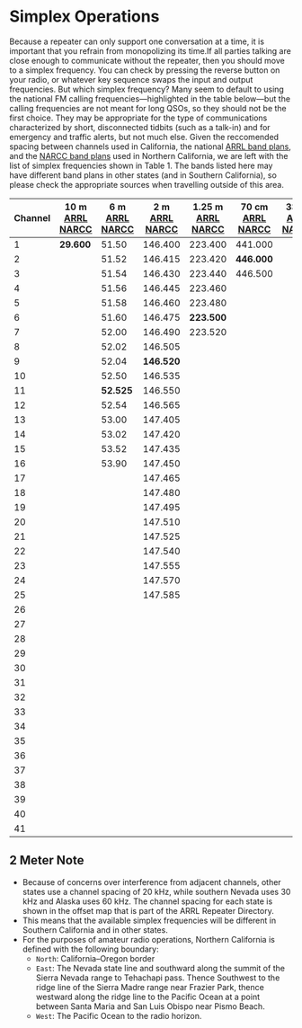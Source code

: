 # Simplex Operations

Because a repeater can only support one conversation at a time, it is important that you refrain from monopolizing its time.If all parties talking are close enough to communicate without the repeater, then you should move to a simplex frequency. You can check by pressing the reverse button on your radio, or whatever key sequence swaps the input and output frequencies. But which simplex frequency? Many seem to default to using the national FM calling frequencies—highlighted in the table below—but the calling frequencies are not meant for long QSOs, so they should not be the first choice. They may be appropriate for the type of communications characterized by short, disconnected tidbits (such as a talk-in) and for emergency and traffic alerts, but not much else. Given the reccomended spacing between channels used in California, the national [ARRL band plans](http://www.arrl.org/FandES/field/regulations/bandplan.html), and the [NARCC band plans](http://www.narcc.org/Rptr_Lists/Bandplan.html) used in Northern California, we are left with the list of simplex frequencies shown in Table 1. The bands listed here may have different band plans in other states (and in Southern California), so please check the appropriate sources when travelling outside of this area.

Channel|10 m [ARRL](http://www.arrl.org/FandES/field/regulations/bandplan.html#10m) [NARCC](https://www.narcc.org/Rptr_Lists/10M%20chart-200705081.pdf)|6 m [ARRL](http://www.arrl.org/FandES/field/regulations/bandplan.html#6m) [NARCC](https://www.narcc.org/Rptr_Lists/6M%20chart-200705081.pdf)|2 m [ARRL](http://www.arrl.org/FandES/field/regulations/bandplan.html#2m) [NARCC](https://www.narcc.org/Rptr_Lists/2Mchart-20080107.pdf)|1.25 m [ARRL](http://www.arrl.org/FandES/field/regulations/bandplan.html#1.25m) [NARCC](https://www.narcc.org/Rptr_Lists/1.25Mchart-200705081.pdf)|70 cm [ARRL](http://www.arrl.org/FandES/field/regulations/bandplan.html#70cm) [NARCC](https://www.narcc.org/Rptr_Lists/70cmchart-20070507-1.pdf)|33cm [ARRL](http://www.arrl.org/FandES/field/regulations/bandplan.html#33cm) [NARCC](http://www.narcc.org/Rptr_Lists/Bandplan.html)|23 cm [ARRL](http://www.arrl.org/FandES/field/regulations/bandplan.html#23cm) [NARCC](http://www.narcc.org/Rptr_Lists/Bandplan.html)|13 cm [ARRL](http://www.arrl.org/FandES/field/regulations/bandplan.html#2300) [NARCC](http://www.narcc.org/Rptr_Lists/Bandplan.html)
--|--|--|--|--|--|--|--|--
1|**29.600**|51.50|146.400|223.400|441.000| |1294.000|2305.000
2| |51.52|146.415|223.420|**446.000**| |1294.025|2305.025
3| |51.54|146.430|223.440|446.500| |1294.050|2305.050
4| |51.56|146.445|223.460| | |1294.075|2305.075
5| |51.58|146.460|223.480| | |1294.100|2305.100
6| |51.60|146.475|**223.500**| | |1294.125|2305.125
7| |52.00|146.490|223.520| | |1294.150|2305.150
8| |52.02|146.505| | | |1294.175|2305.175
9| |52.04|**146.520**| | | |1294.200|**2305.200**
10| |52.50|146.535| | | |1294.225|2305.225
11| |**52.525**|146.550| | | |1294.250|2305.250
12| |52.54|146.565| | | |1294.275|2305.275
13| |53.00|147.405| | | |1294.300|2305.300
14| |53.02|147.420| | | |1294.325|2305.325
15| |53.52|147.435| | | |1294.350|2305.350
16| |53.90|147.450| | | |1294.375|2305.375
17| | |147.465| | | |1294.400|2305.400
18| | |147.480| | | |1294.425|2305.425
19| | |147.495| | | |1294.450|2305.450
20| | |147.510| | | |1294.475|2305.475
21| | |147.525| | | |1294.500|2305.500
22| | |147.540| | | |1294.525|2305.525
23| | |147.555| | | |1294.550|2305.550
24| | |147.570| | | |1294.575|2305.575
25| | |147.585| | | |1294.600|2305.600
26| | | | | | |1294.625|2305.625
27| | | | | | |1294.650|2305.650
28| | | | | | |1294.675|2305.675
29| | | | | | |1294.700|2305.700
30| | | | | | |1294.725|2305.725
31| | | | | | |1294.750|2305.750
32| | | | | | |1294.775|2305.775
33| | | | | | |1294.800|2305.800
34| | | | | | |1294.825|2305.825
35| | | | | | |1294.850|2305.850
36| | | | | | |1294.875|2305.875
37| | | | | | |1294.900|2305.900
38| | | | | | |1294.925|2305.925
39| | | | | | |1294.950|2305.950
40| | | | | | |1294.975|2305.975
41| | | | | | |1295.000|2306.000


## 2 Meter Note
* Because of concerns over interference from adjacent channels, other states use a channel spacing of 20 kHz, while southern Nevada uses 30 kHz and Alaska uses 60 kHz. The channel spacing for each state is shown in the offset map that is part of the ARRL Repeater Directory.
* This means that the available simplex frequencies will be different in Southern California and in other states.
* For the purposes of amateur radio operations, Northern California is defined with the following boundary:
    * `North`: California–Oregon border
    * `East`: The Nevada state line and southward along the summit of the Sierra Nevada range to Tehachapi pass. Thence Southwest to the ridge line of the Sierra Madre range near Frazier Park, thence westward along the ridge line to the Pacific Ocean at a point between Santa Maria and San Luis Obispo near Pismo Beach.
    * `West`: The Pacific Ocean to the radio horizon.

